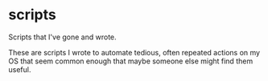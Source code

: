 # scripts
Scripts that I've gone and wrote.

These are scripts I wrote to automate tedious, often repeated actions on my OS that seem common enough that maybe someone else might find them useful.
